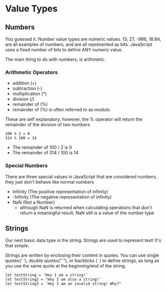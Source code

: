 # Value Types

## Numbers

You guessed it. Number value types are numeric values. 13, 27, -986, 18.84, are all examples of numbers, and are all represented as bits. JavaScript uses a fixed number of bits to define ANY numeric value.

The main thing to do with numbers, is arithmetic. 

### Arithmetic Operators

- addition (+)
- subtraction (-)
- multiplication (*)
- division (/)
- remainder of (%) 
- remainder of (%) is often referred to as *modulo*

These are self explanatory, however, the % operator will return the remainder of the division of two numbers
```
100 % 2 = 0
314 % 100 = 14 
```
- The remainder of 100 / 2 is 0
- The remainder of 314 / 100 is 14

### Special Numbers

There are three special values in JavaScript that are considered numbers, they just don't behave like normal numbers

- Infinity (The positive representation of infinity)
- -Infinity (The negative representation of infinity)
- NaN (Not a Number)
  - although NaN is returned when calculating operations that don't return a meaningful result, NaN still is a value of the number type


## Strings

Our next basic data type is the string. Strings are used to represent text! It's that simple.

Strings are written by enclosing their content in quotes. You can use single quotes(' '), double quotes(" "), or backticks (` `) to define strings, as long as you use the same quote at the beginning/end of the string.

```
let testString = 'Hey I am a string!'
let testString2 = "Hey I am also a string!'
let testString3 = `Hey I am an invalid string! Why?"
```